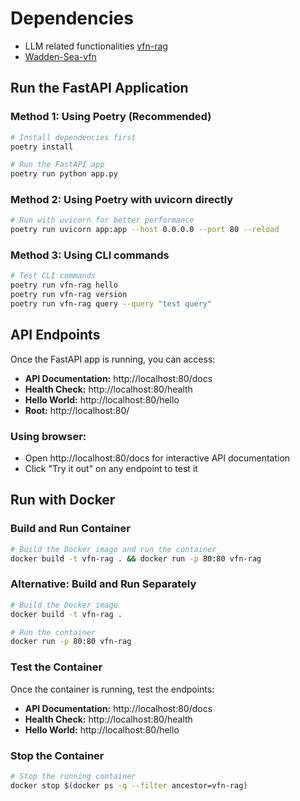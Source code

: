 # Dependencies
- LLM related functionalities [vfn-rag](https://github.com/Deltares-research/vfn-rag)
- [Wadden-Sea-vfn](https://github.com/Deltares-research/Wadden-Sea-vfn)


## Run the FastAPI Application

### Method 1: Using Poetry (Recommended)
```bash
# Install dependencies first
poetry install

# Run the FastAPI app
poetry run python app.py
```

### Method 2: Using Poetry with uvicorn directly
```bash
# Run with uvicorn for better performance
poetry run uvicorn app:app --host 0.0.0.0 --port 80 --reload
```

### Method 3: Using CLI commands
```bash
# Test CLI commands
poetry run vfn-rag hello
poetry run vfn-rag version
poetry run vfn-rag query --query "test query"
```

## API Endpoints

Once the FastAPI app is running, you can access:

- **API Documentation:** http://localhost:80/docs
- **Health Check:** http://localhost:80/health
- **Hello World:** http://localhost:80/hello
- **Root:** http://localhost:80/


### Using browser:
- Open http://localhost:80/docs for interactive API documentation
- Click "Try it out" on any endpoint to test it

## Run with Docker

### Build and Run Container
```bash
# Build the Docker image and run the container
docker build -t vfn-rag . && docker run -p 80:80 vfn-rag
```

### Alternative: Build and Run Separately
```bash
# Build the Docker image
docker build -t vfn-rag .

# Run the container
docker run -p 80:80 vfn-rag
```

### Test the Container
Once the container is running, test the endpoints:
- **API Documentation:** http://localhost:80/docs
- **Health Check:** http://localhost:80/health
- **Hello World:** http://localhost:80/hello

### Stop the Container
```bash
# Stop the running container
docker stop $(docker ps -q --filter ancestor=vfn-rag)
```